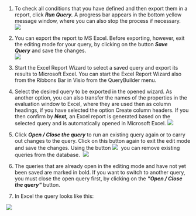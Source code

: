
1.  To check all conditions that you have defined and then export them
    in a report, click ***Run Query.*** A progress bar appears in the
    bottom yellow message window, where you can also stop the process if
    necessary.  
    ![](//images.ctfassets.net/utx1h0gfm1om/4bR6PWyVKgkYS68qecaoqI/f3c7f70f8881f081dee1f149730bb051/329261.png)
2.  You can export the report to MS Excel. Before exporting, however,
    exit the editing mode for your query, by clicking on the
    button ***Save Query*** and save the changes.  
    ![](//images.ctfassets.net/utx1h0gfm1om/6BXxfyKm40YC4gWsUS2I0Q/9f3a0229d6e16d6166a8c9035c28223e/329263.png)
3.  Start the Excel Report Wizard to select a saved query and export its
    results to Microsoft Excel. You can start the Excel Report Wizard
    also from the Ribbons Bar in Visio from the QueryBuilder menu.
4.  Select the desired query to be exported in the opened wizard. As
    another option, you can also transfer the names of the properties in
    the evaluation window to Excel, where they are used then as column
    headings, if you have selected the option Create column headers. If
    you then confirm by ***Next,*** an Excel report is generated based
    on the selected query and is automatically opened in Microsoft
    Excel. ![](//images.ctfassets.net/utx1h0gfm1om/3BYarceeVi8aicUeiomAMC/bb57af86b3505f413fa076e602ffc1f8/329265.png)

5.  Click ***Open / Close the query*** to run an existing query again or
    to carry out changes to the query. Click on this button again to
    exit the edit mode and save the changes. Using the
    button ![](//images.ctfassets.net/utx1h0gfm1om/3MiTfiKxyU8QGKMMkKkaKw/2aaa1a463526b21aa5cb1d42db0d350a/329255.png)  you can remove existing
    queries from the database. 
    ![](//images.ctfassets.net/utx1h0gfm1om/3aJ2HO14BisagEuGKuC4yO/faa4c4abbe3e6f980e6b73eef042802e/329267.png)

6.  The queries that are already open in the editing mode and have not
    yet been saved are marked in bold. If you want to switch to another
    query, you must close the open query first, by clicking on
    the ***"Open / Close the query"*** button.
7.  In Excel the query looks like this:

![](//images.ctfassets.net/utx1h0gfm1om/rpDxRrUQrm8oe2sYYQw2g/694e1f4a0dbfe99f2a9b425637876922/329259.png)

